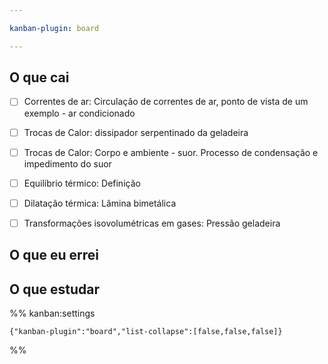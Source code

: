 ```yaml
---

kanban-plugin: board

---
```


## O que cai

- [ ] Correntes de ar: Circulação de correntes de ar, ponto de vista de um exemplo - ar condicionado
- [ ] Trocas de Calor: dissipador serpentinado da geladeira
- [ ] Trocas de Calor: Corpo e ambiente - suor. Processo de condensação e impedimento do suor
- [ ] Equilíbrio térmico: Definição
- [ ] Dilatação térmica: Lâmina bimetálica
- [ ] Transformações isovolumétricas em gases: Pressão geladeira


## O que eu errei



## O que estudar





%% kanban:settings
```
{"kanban-plugin":"board","list-collapse":[false,false,false]}
```
%%